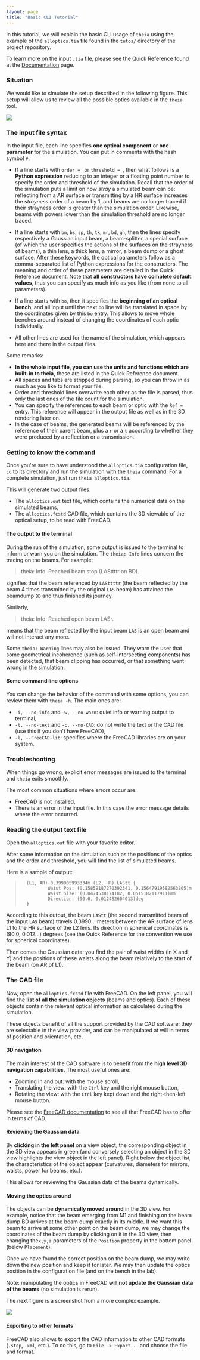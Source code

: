 ```yaml
---
layout: page
title: "Basic CLI Tutorial"
---
```


In this tutorial, we will explain the basic CLI usage of `theia` using the example of the `alloptics.tia` file found in the `tutos/` directory of the project repository.

To learn more on the input `.tia` file, please see the Quick Reference found at the [Documentation](../docs/) page.

### Situation

We would like to simulate the setup described in the following figure. This setup will allow us to review all the possible optics available in the `theia` tool.

![](../../img/allopticssetup.png)

### The input file syntax

In the input file, each line specifies **one optical component** or **one parameter** for the simulation. You can put in comments with the hash symbol `#`.

* If a line starts with `order = ` or `threshold = `, then what follows is a **Python expression** reducing to an integer or a floating point number to specify the order and threshold of the simulation. Recall that the order of the simulation puts a limit on how *stray* a simulated beam can be: reflecting from a AR surface or transmitting by a HR surface increases the *strayness* order of a beam by 1, and beams are no longer traced if their strayness order is greater than the simulation order. Likewise, beams with powers lower than the simulation threshold are no longer traced.

* If a line starts with `bm`, `bs`, `sp`, `th`, `tk`, `mr`, `bd`, `gh`, then the lines specify respectively a Gaussian input beam, a beam-splitter, a special surface (of which the user specifies the actions of the surfaces on the strayness of beams), a thin lens, a thick lens, a mirror, a beam dump or a ghost surface. After these keywords, the optical parameters follow as a comma-separated list of Python expressions for the constructors. The meaning and order of these parameters are detailed in the Quick Reference document. Note that **all constructors have complete default values**, thus you can specify as much info as you like (from none to all parameters).

* If a line starts with `bo`, then it specifies the **beginning of an optical bench**, and all input until the next `bo` line will be translated in space by the coordinates given by this `bo` entry. This allows to move whole benches around instead of changing the coordinates of each optic individually.

* All other lines are used for the name of the simulation, which appears here and there in the output files.

Some remarks:

* **In the whole input file, you can use the units and functions which are built-in to theia**, these are listed in the Quick Reference document.
* All spaces and tabs are stripped during parsing, so you can throw in as much as you like to format your file.
* Order and threshold lines overwrite each other as the file is parsed, thus only the last ones of the file count for the simulation.
* You can specify the references to each beam or optic with the `Ref = `  entry. This reference will appear in the output file as well as in the 3D rendering later on.
* In the case of beams, the generated beams will be referenced by the reference of their parent beam, plus a `r` or a `t` according to whether they were produced by a reflection or a transmission.


### Getting to know the command

Once you're sure to have understood the `alloptics.tia` configuration file, `cd` to its directory and run the simulation with the `theia` command. For a complete simulation, just run `theia alloptics.tia`.

This will generate two output files:

* The `alloptics.out` text file, which contains the numerical data on the simulated beams,
* The `alloptics.fcstd` CAD file, which contains the 3D viewable of the optical setup, to be read with FreeCAD.

#### The output to the terminal
During the run of the simulation, some output is issued to the terminal to inform or warn you on the simulation. The `theia: Info` lines concern the tracing on the beams. For example:

>theia: Info: Reached beam stop (LASttttr on BD).

signifies that the beam referenced by `LASttttr` (the beam reflected by the beam 4 times transmitted by the original `LAS` beam) has attained the beamdump `BD` and thus finished its journey.

Similarly,

>theia: Info: Reached open beam LASr.

means that the beam reflected by the input beam `LAS` is an open beam and will not interact any more.

Some `theia: Warning` lines may also be issued. They warn the user that some geometrical incoherence (such as self-intersecting components) has been detected, that beam clipping has occurred, or that something went wrong in the simulation.

#### Some command line options

You can change the behavior of the command with some options, you can review them with `theia -h`. The main ones are:

* `-i, --no-info` and `-w, --no-warn`: quiet info or warning output to terminal,
* `-t, --no-text` and `-c, --no-CAD`: do not write the text or the CAD file (use this if you don't have FreeCAD),
* `-l, --FreeCAD-lib`: specifies where the FreeCAD libraries are on your system.


### Troubleshooting

When things go wrong, explicit error messages are issued to the terminal and `theia` exits smoothly.

The most common situations where errors occur are:

* FreeCAD is not installed,
* There is an error in the input file. In this case the error message details where the error occurred.


### Reading the output text file

Open the `alloptics.out` file with your favorite editor.

After some information on the simulation such as the positions of the optics and the order and threshold, you will find the list of simulated beams.

Here is a sample of output:

>       (L1, AR) 0.399005993334m (L2, HR) LAStt {
>               Waist Pos: (0.15859187270392341, 0.15647919582563805)m
>               Waist Size: (0.0474538174182, 0.0515182117911)mm
>               Direction: (90.0, 0.012482604013)deg
>       }

According to this output, the beam `LAStt` (the second transmitted beam of the input `LAS` beam) travels 0.3990... meters between the AR surface of lens L1 to the HR surface of the L2 lens. Its direction in spherical coordinates is (90.0, 0.012...) degrees (see the Quick Reference for the convention we use for spherical coordinates).

Then comes the Gaussian data: you find the pair of waist widths (in X and Y) and the positions of these waists along the beam relatively to the start of the beam (on AR of L1).

### The CAD file

Now, open the `alloptics.fcstd` file with FreeCAD. On the left panel, you will find the **list of all the simulation objects** (beams and optics). Each of these objects contain the relevant optical information as calculated during the simulation.

These objects benefit of all the support provided by the CAD software: they are selectable in the view provider, and can be manipulated at will in terms of position and orientation, etc.

#### 3D navigation

The main interest of the CAD software is to benefit from the **high level 3D navigation capabilities**. The most useful ones are:

* Zooming in and out: with the mouse scroll,
* Translating the view: with the `Ctrl` key and the right mouse button,
* Rotating the view: with the `Ctrl` key kept down and the right-then-left mouse button.

Please see the [FreeCAD documentation](https://www.freecadweb.org/wiki/Download#FreeCAD_documentation) to see all that FreeCAD has to offer in terms of CAD.

#### Reviewing the Gaussian data

By **clicking in the left panel** on a view object, the corresponding object in the 3D view appears in green (and conversely selecting an object in the 3D view highlights the view object in the left panel). Right below the object list, the characteristics of the object appear (curvatures, diameters for mirrors, waists, power for beams, etc.).

This allows for reviewing the Gaussian data of the beams dynamically.

#### Moving the optics around

The objects can be **dynamically moved around** in the 3D view. For example, notice that the beam emerging from M1 and finishing on the beam dump BD arrives at the beam dump exactly in its middle. If we want this beam to arrive at some other point on the beam dump, we may change the coordinates of the beam dump by clicking on it in the 3D view, then changing the`x,y,z` parameters of the `Position` property in the bottom panel (below `Placement`).

Once we have found the correct position on the beam dump, we may write down the new position and keep it for later. We may then update the optics position in the configuration file (and on the bench in the lab).

Note: manipulating the optics in FreeCAD **will not update the Gaussian data of the beams** (no simulation is rerun).

The next figure is a screenshot from a more complex example.

![](../../img/screenshot.png)

#### Exporting to other formats

FreeCAD also allows to export the CAD information to other CAD formats (`.step`, `.xml`, etc.). To do this, go to `File -> Export...` and choose the file and format.
